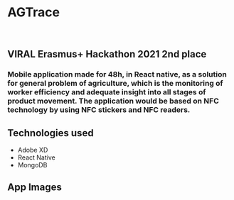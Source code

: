 # AGTrace

<br />

## VIRAL Erasmus+ Hackathon 2021 2nd place

### Mobile application made for 48h, in React native, as a solution for general problem of agriculture, which is the monitoring of worker efficiency and adequate insight into all stages of product movement. The application would be based on NFC technology by using NFC stickers and NFC readers. 


## Technologies used

- Adobe XD
- React Native
- MongoDB


## App Images
